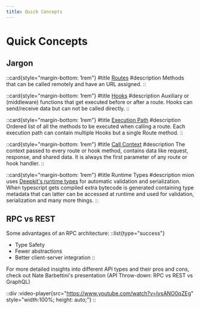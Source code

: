 ```yaml
---
title: Quick Concepts
---
```


# Quick Concepts

## Jargon

::card{style="margin-bottom: 1rem"}
#title
[Routes](1.routes.md)
#description
Methods that can be called remotely and have an URL assigned.
::

::card{style="margin-bottom: 1rem"}
#title
[Hooks](2.hooks.md)
#description
Auxiliary or (middleware) functions that get executed before or after a route. 
Hooks can send/receive data but can not be called directly.
::

::card{style="margin-bottom: 1rem"}
#title
[Execution Path](4.execution-path.md)
#description
Ordered list of all the methods to be executed when calling a route.
Each execution path can contain multiple Hooks but a single Route method.
::

::card{style="margin-bottom: 1rem"}
#title
[Call Context](3.call-context.md)
#description
The context passed to every route or hook method, contains data like request, response, and shared data.
It is always the first parameter of any route or hook handler.
::

::card{style="margin-bottom: 1rem"}
#title
Runtime Types
#description
mion uses [Deepkit's runtime types](https://deepkit.io/documentation/runtime-types) for automatic validation and serialization.
When typescript gets compiled extra bytecode is generated containing type metadata that can latter can be accessed at runtime and used for validation, serialization and many more things. 
::


## RPC vs  REST

Some advantages of an RPC architecture:
::list{type="success"}
- Type Safety
- Fewer abstractions
- Better client-server integration
::



For more detailed insights into different API types and their pros and cons, check out Nate Barbettini's presentation (API Throw-down: RPC vs REST vs GraphQL)

::div
:video-player{src="https://www.youtube.com/watch?v=IvsANO0qZEg" style="width:100%; height: auto;"}
::

